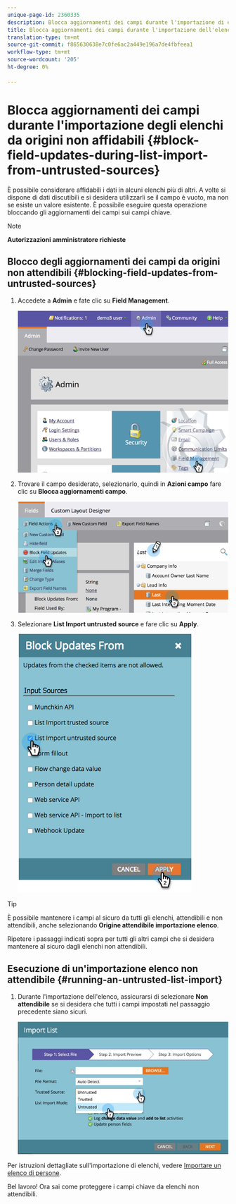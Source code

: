 ```yaml
---
unique-page-id: 2360335
description: Blocca aggiornamenti dei campi durante l'importazione di elenchi da origini non attendibili - Documenti Marketo - Documentazione prodotto
title: Blocca aggiornamenti dei campi durante l'importazione dell'elenco da origini non attendibili
translation-type: tm+mt
source-git-commit: f865630638e7c0fe6ac2a449e196a7de4fbfeea1
workflow-type: tm+mt
source-wordcount: '205'
ht-degree: 0%

---
```



# Blocca aggiornamenti dei campi durante l&#39;importazione degli elenchi da origini non affidabili {#block-field-updates-during-list-import-from-untrusted-sources}

È possibile considerare affidabili i dati in alcuni elenchi più di altri. A volte si dispone di dati discutibili e si desidera utilizzarli se il campo è vuoto, ma non se esiste un valore esistente. È possibile eseguire questa operazione bloccando gli aggiornamenti dei campi sui campi chiave.

>[!NOTE]
>
>**Autorizzazioni amministratore richieste**

## Blocco degli aggiornamenti dei campi da origini non attendibili {#blocking-field-updates-from-untrusted-sources}

1. Accedete a **Admin** e fate clic su **Field Management**.

   ![](assets/image2014-9-19-9-3a38-3a38.png)

1. Trovare il campo desiderato, selezionarlo, quindi in **Azioni campo** fare clic su **Blocca aggiornamenti campo**.

   ![](assets/image2014-9-19-9-3a39-3a40.png)

1. Selezionare **List Import untrusted source** e fare clic su **Apply**.

   ![](assets/blockupdates.png)

>[!TIP]
>
>È possibile mantenere i campi al sicuro da tutti gli elenchi, attendibili e non attendibili, anche selezionando **Origine attendibile importazione elenco**.

Ripetere i passaggi indicati sopra per tutti gli altri campi che si desidera mantenere al sicuro dagli elenchi non attendibili.

## Esecuzione di un&#39;importazione elenco non attendibile {#running-an-untrusted-list-import}

1. Durante l&#39;importazione dell&#39;elenco, assicurarsi di selezionare **Non attendibile** se si desidera che tutti i campi impostati nel passaggio precedente siano sicuri.

   ![](assets/importpersondetails.jpg)

Per istruzioni dettagliate sull&#39;importazione di elenchi, vedere [Importare un elenco di persone](/help/marketo/getting-started/quick-wins/import-a-list-of-people.md).

Bel lavoro! Ora sai come proteggere i campi chiave da elenchi non attendibili.
